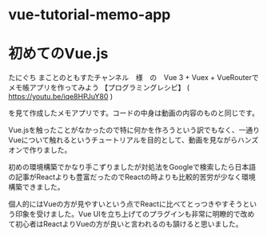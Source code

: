 # vue-tutorial-memo-app

# 初めてのVue.js

たにぐち まことのともすたチャンネル　様　の　Vue 3 + Vuex + VueRouterでメモ帳アプリを作ってみよう 【プログラミングレシピ】 ( https://youtu.be/iqe8HPJuY80 )

を見て作成したメモアプリです。コードの中身は動画の内容のものと同じです。

Vue.jsを触ったことがなかったので特に何かを作ろうという訳でもなく、一通りVueについて触れるというチュートリアルを目的として、動画を見ながらハンズオンで作りました。

初めの環境構築でかなり手こずりましたが対処法をGoogleで検索したら日本語の記事がReactよりも豊富だったのでReactの時よりも比較的苦労が少なく環境構築できました。

個人的にはVueの方が見やすいという点でReactに比べてとっつきやすそうという印象を受けました。Vue UIを立ち上げてのプラグインも非常に明瞭的で改めて初心者はReactよりVueの方が良いと言われるのも頷けると思いました。

